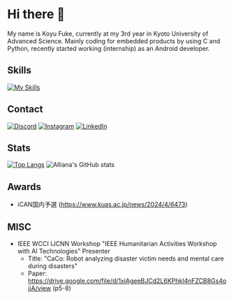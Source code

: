 # Hi there 👋
My name is Koyu Fuke, currently at my 3rd year in Kyoto University of Advanced Science. Mainly coding for embedded products by using C and Python, recently started working (internship) as an Android developer.

<!----
![LGTM](https://image.lgtmoon.dev/271767)
---->

## Skills
[![My Skills](https://skillicons.dev/icons?i=python,kotlin,flutter,c,flask,vscode,androidstudio)](https://skillicons.dev)

## Contact
[![Discord](https://skillicons.dev/icons?i=discord)](https://discordapp.com/users/515325909851439109)
[![Instagram](https://skillicons.dev/icons?i=instagram)](https://www.instagram.com/k.fuke0502/profilecard/?igsh=ZHpiamlubzcxZHJo)
[![LinkedIn](https://skillicons.dev/icons?i=linkedin)](https://www.linkedin.com/in/koyu-fuke-70a683264)

## Stats
[![Top Langs](https://github-readme-stats.vercel.app/api/top-langs/?username=sarushili0430&bg_color=181b1f&text_color=aeaeae&title_color=fff7ed&icon_color=fff7ed)](https://github.com/sarushili0430/sarushili0430)
![Alliana's GitHub stats](https://github-readme-stats.vercel.app/api?username=sarushili0430&show_icons=true&bg_color=181b1f&text_color=aeaeae&title_color=fff7ed&icon_color=fff7ed)

## Awards
- iCAN国内予選 (https://www.kuas.ac.jp/news/2024/4/6473)

## MISC
- IEEE WCCI IJCNN Workshop "IEEE Humanitarian Activities Workshop with AI Technologies" Presenter
  - Title: "CaCo: Robot analyzing disaster victim needs and mental care during disasters"
  - Paper: https://drive.google.com/file/d/1xiAgeeBJCd2L6KPhkl4nFZCB8Gs4ojiA/view (p5-8)

<!--
**sarushili0430/sarushili0430** is a ✨ _special_ ✨ repository because its `README.md` (this file) appears on your GitHub profile.

Here are some ideas to get you started:

- 🔭 I’m currently working on ...
- 🌱 I’m currently learning ...
- 👯 I’m looking to collaborate on ...
- 🤔 I’m looking for help with ...
- 💬 Ask me about ...
- 📫 How to reach me: ...
- 😄 Pronouns: ...
- ⚡ Fun fact: ...
-->
